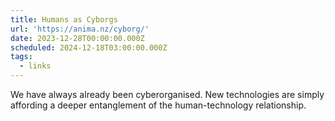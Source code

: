 ```yaml
---
title: Humans as Cyborgs
url: 'https://anima.nz/cyborg/'
date: 2023-12-28T00:00:00.000Z
scheduled: 2024-12-18T03:00:00.000Z
tags:
  - links
---
```


We have always already been cyberorganised. New technologies are simply affording a deeper entanglement of the human-technology relationship.
